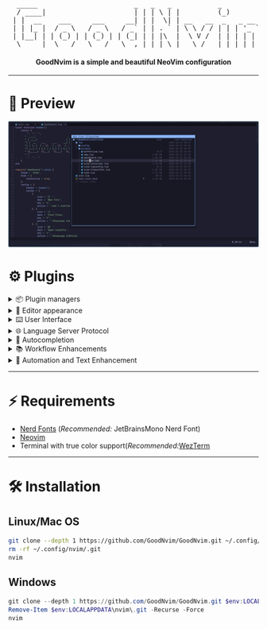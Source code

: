 <div align=center>
<center>
 <pre align=center>  _____                       _   _   _           _             
  / ____|                     | | | \ | |         (_)            
 | |  __    ___     ___     __| | |  \| | __   __  _   _ __ ___  
 | | |_ |  / _ \   / _ \   / _` | | . ` | \ \ / / | | | '_ ` _ \ 
 | |__| | | (_) | | (_) | | (_| | | |\  |  \ V /  | | | | | | | |
  \_____|  \___/   \___/   \__,_| |_| \_|   \_/   |_| |_| |_| |_|</pre>
 </center>
<h4>GoodNvim is a simple and beautiful NeoVim configuration</h4>

</div>

----

<div id="Preview">
  <h1>🌅 Preview</h1>
  <img
    src="https://raw.githubusercontent.com/GoodNvim/GoodNvim/refs/heads/master/docs/preview.webp",
    width=700px
    />
</div>

<div id="Plugins">
  <h1>⚙️ Plugins</h1>
  <details>
    <summary>📦 Plugin managers</summary>
    <ul>
      <li><a href="https://github.com/folke/lazy.nvim">Lazy.nvim</a></li>
      <li><a href="https://github.com/williamboman/mason.nvim">Mason.nvim</a></li>
    </ul>
  </details>
  <details>
    <summary>🍨 Editor appearance</summary>
    <ul>
      <li><a href="https://github.com/catppuccin/nvim">Catppuccin for Neovim</a></li>
      <li><a href="https://github.com/nvim-tree/nvim-web-devicons">Nvim-web-devicons</a></li>
      <li><a href="https://github.com/nvim-treesitter/nvim-treesitter">Nvim-treesitter</a></li>
    </ul>
  </details>
  <details>
    <summary>⌨️ User Interface</summary>
    <ul>
      <li><a href="https://github.com/nvimdev/dashboard-nvim">Dashboard.nvim</a></li>
      <li><a href="https://github.com/akinsho/bufferline.nvim">Bufferline.nvim</a></li>
      <li><a href="https://github.com/nvim-lualine/lualine.nvim">Lualine.nvim</a></li>
      <li><a href="https://github.com/nvim-neo-tree/neo-tree.nvim">Neo-tree.nvim</a></li>
    </ul>
  </details>
  <details>
    <summary>🌐 Language Server Protocol</summary>
    <ul>
      <li><a href="https://github.com/neovim/nvim-lspconfig">Nvim-lspconfig</a></li>
      <li><a href="https://github.com/williamboman/nvim-lsp-installer">Nvim-lsp-installer</a></li>
      <li><a href="https://github.com/onsails/lspkind.nvim">Lspkind-nvim</a></li>
    </ul>
  </details>
  <details>
    <summary>📼 Autocompletion</summary>
    <ul>
      <li><a href="https://github.com/hrsh7th/nvim-cmp">Nvim-cmp</a></li>
    </ul>
  </details>
  <details>
    <summary>📚 Workflow Enhancements</summary>
    <ul>
      <li><a href="https://github.com/nvim-telescope/telescope.nvim">Telescope.nvim</a></li>
      <li><a href="https://github.com/folke/todo-comments.nvim">Todo-comments.nvim</a></li>
      <li><a href="https://github.com/folke/trouble.nvim">Trouble.nvim</a></li>
      <li><a href="https://github.com/akinsho/toggleterm.nvim">Toggleterm.nvim</a></li>
    </ul>
  </details>
  <details>
    <summary>💬 Automation and Text Enhancement</summary>
    <ul>
      <li><a href="https://github.com/windwp/nvim-autopairs">Nvim-autopairs</a></li>
      <li><a href="https://github.com/norcalli/nvim-colorizer.lua">Colorizer.lua</a></li>
    </ul>
  </details>
</div>

------

<div id="requirements">
  <h1>⚡ Requirements</h1>
  <ul>
   <li><a href="https://www.nerdfonts.com/font-downloads">Nerd Fonts</a> (<i>Recommended:</i> JetBrainsMono Nerd Font)</li>
   <li><a href="https://neovim.io/">Neovim</a></li>
   <li>Terminal with true color support(<i>Recommended:</i><a href="https://wezterm.org/">WezTerm</a></li>
  </ul>
</div>

-----

<div id="installation">
 <h1>🛠️ Installation</h1>
 <h2>Linux/Mac OS</h2>

 ```bash
git clone --depth 1 https://github.com/GoodNvim/GoodNvim.git ~/.config/nvim
rm -rf ~/.config/nvim/.git
nvim
```

 <h2>Windows</h2>

 ```powershell
git clone --depth 1 https://github.com/GoodNvim/GoodNvim.git $env:LOCALAPPDATA\nvim
Remove-Item $env:LOCALAPPDATA\nvim\.git -Recurse -Force
nvim
```
</div>
